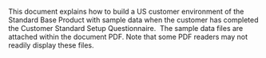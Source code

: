 This document explains how to build a US customer environment of the Standard Base Product with sample data when the customer has completed the Customer Standard Setup Questionnaire.  The sample data files are attached within the document PDF. Note that some PDF readers may not readily display these files.